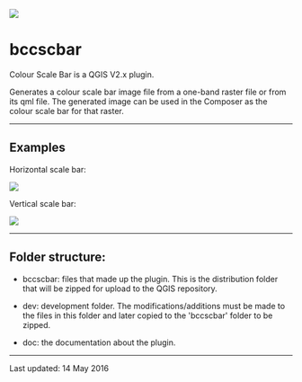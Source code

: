 <!-- bccscbar logo -->
[bccscbar_logo]: http://www.bc-consult.com/free/img/bccscbar.png

<!-- ex1 -->
[ex1]: http://www.bc-consult.com/free/img/DEM_Hscalebar.png

<!-- ex2 -->
[ex2]: http://www.bc-consult.com/free/img/DEM_Vscalebar.png

![][bccscbar_logo]
# bccscbar

Colour Scale Bar is a QGIS V2.x plugin.

Generates a colour scale bar image file from a one-band raster file or from its qml file. The generated image can be used in the Composer as the colour scale bar for that raster.

---

## Examples

Horizontal scale bar:

![][ex1]

Vertical scale bar:

![][ex2]

---

## Folder structure:

- bccscbar: files that made up the plugin. This is the distribution folder that will be zipped for upload to the QGIS repository.

- dev: development folder. The modifications/additions must be made to the files in this folder and later copied to the 'bccscbar' folder to be zipped.

- doc: the documentation about the plugin.

---

Last updated: 14 May 2016
